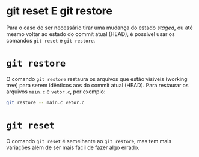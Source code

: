 # git reset E git restore

Para o caso de ser necessário tirar uma mudança do estado _staged_, ou até mesmo
voltar ao estado do commit atual (HEAD), é possível usar os comandos `git reset`
e `git restore`.

# `git restore`

O comando `git restore` restaura os arquivos que estão visiveis (working tree)
para serem idênticos aos do commit atual (HEAD). Para restaurar os arquivos
`main.c` e `vetor.c`, por exemplo:
```sh
git restore -- main.c vetor.c
```

# `git reset`

O comando `git reset` é semelhante ao `git restore`, mas tem mais variações
além de ser mais fácil de fazer algo errado.
